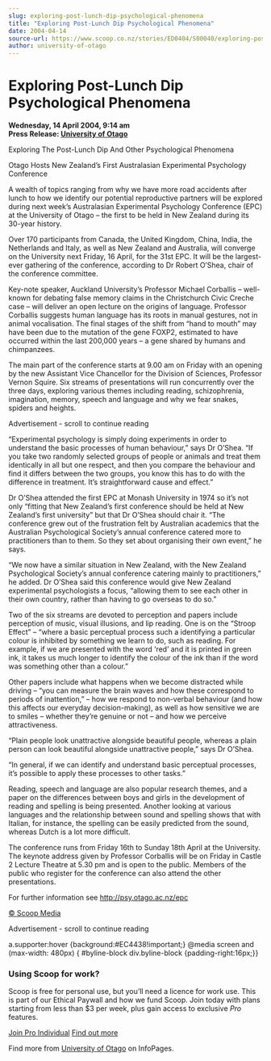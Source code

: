 ```yaml
---
slug: exploring-post-lunch-dip-psychological-phenomena
title: "Exploring Post-Lunch Dip Psychological Phenomena"
date: 2004-04-14
source-url: https://www.scoop.co.nz/stories/ED0404/S00040/exploring-post-lunch-dip-psychological-phenomena.htm
author: university-of-otago
---
```

Exploring Post-Lunch Dip Psychological Phenomena
================================================

**Wednesday, 14 April 2004, 9:14 am**  
**Press Release: [University of Otago](https://info.scoop.co.nz/University_of_Otago)**

Exploring The Post-Lunch Dip And Other Psychological Phenomena

Otago Hosts New Zealand’s First Australasian Experimental Psychology Conference

A wealth of topics ranging from why we have more road accidents after lunch to how we identify our potential reproductive partners will be explored during next week’s Australasian Experimental Psychology Conference (EPC) at the University of Otago – the first to be held in New Zealand during its 30-year history.

Over 170 participants from Canada, the United Kingdom, China, India, the Netherlands and Italy, as well as New Zealand and Australia, will converge on the University next Friday, 16 April, for the 31st EPC. It will be the largest-ever gathering of the conference, according to Dr Robert O’Shea, chair of the conference committee.

Key-note speaker, Auckland University’s Professor Michael Corballis – well-known for debating false memory claims in the Christchurch Civic Creche case – will deliver an open lecture on the origins of language. Professor Corballis suggests human language has its roots in manual gestures, not in animal vocalisation. The final stages of the shift from “hand to mouth” may have been due to the mutation of the gene FOXP2, estimated to have occurred within the last 200,000 years – a gene shared by humans and chimpanzees.

The main part of the conference starts at 9.00 am on Friday with an opening by the new Assistant Vice Chancellor for the Division of Sciences, Professor Vernon Squire. Six streams of presentations will run concurrently over the three days, exploring various themes including reading, schizophrenia, imagination, memory, speech and language and why we fear snakes, spiders and heights.

Advertisement - scroll to continue reading





“Experimental psychology is simply doing experiments in order to understand the basic processes of human behaviour,” says Dr O’Shea. “If you take two randomly selected groups of people or animals and treat them identically in all but one respect, and then you compare the behaviour and find it differs between the two groups, you know this has to do with the difference in treatment. It’s straightforward cause and effect.”

Dr O’Shea attended the first EPC at Monash University in 1974 so it’s not only “fitting that New Zealand’s first conference should be held at New Zealand’s first university” but that Dr O’Shea should chair it. “The conference grew out of the frustration felt by Australian academics that the Australian Psychological Society’s annual conference catered more to practitioners than to them. So they set about organising their own event,” he says.

“We now have a similar situation in New Zealand, with the New Zealand Psychological Society’s annual conference catering mainly to practitioners,” he added. Dr O’Shea said this conference would give New Zealand experimental psychologists a focus, “allowing them to see each other in their own country, rather than having to go overseas to do so.”

Two of the six streams are devoted to perception and papers include perception of music, visual illusions, and lip reading. One is on the “Stroop Effect” – “where a basic perceptual process such a identifying a particular colour is inhibited by something we learn to do, such as reading. For example, if we are presented with the word ‘red’ and it is printed in green ink, it takes us much longer to identify the colour of the ink than if the word was something other than a colour.”

Other papers include what happens when we become distracted while driving – “you can measure the brain waves and how these correspond to periods of inattention,” – how we respond to non-verbal behaviour (and how this affects our everyday decision-making), as well as how sensitive we are to smiles – whether they’re genuine or not – and how we perceive attractiveness.

“Plain people look unattractive alongside beautiful people, whereas a plain person can look beautiful alongside unattractive people,” says Dr O’Shea.

“In general, if we can identify and understand basic perceptual processes, it’s possible to apply these processes to other tasks.”

Reading, speech and language are also popular research themes, and a paper on the differences between boys and girls in the development of reading and spelling is being presented. Another looking at various languages and the relationship between sound and spelling shows that with Italian, for instance, the spelling can be easily predicted from the sound, whereas Dutch is a lot more difficult.

The conference runs from Friday 16th to Sunday 18th April at the University. The keynote address given by Professor Corballis will be on Friday in Castle 2 Lecture Theatre at 5.30 pm and is open to the public. Members of the public who register for the conference can also attend the other presentations.

For further information see http://psy.otago.ac.nz/epc  

[© Scoop Media](http://www.scoop.co.nz/about/terms.html)  

Advertisement - scroll to continue reading



a.supporter:hover {background:#EC4438!important;} @media screen and (max-width: 480px) { #byline-block div.byline-block {padding-right:16px;}}

### Using Scoop for work?

Scoop is free for personal use, but you’ll need a licence for work use. This is part of our Ethical Paywall and how we fund Scoop. Join today with plans starting from less than $3 per week, plus gain access to exclusive _Pro_ features.  
  
[Join Pro Individual](https://pro.scoop.co.nz/Individual/?from=ProIn24) [Find out more](https://pro.scoop.co.nz/using-scoop-for-work/?from=ProIn24)

Find more from [University of Otago](https://info.scoop.co.nz/University_of_Otago) on InfoPages.